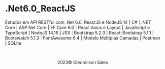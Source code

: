# .Net6.0_ReactJS
<p>Estudos em API RESTful com .Net 6.0, ReactJS e NodeJS 14 | C# | .NET Core | ASP.Net Core | EF Core 6.0 | React Axios e Layout | JavaScript e TypeScript | NodeJS 14.16 | JSX | Bootstrap 5.2.3 | React-Bootstrap 5.1.1 | Bootswatch 5.1.3 | FontAwesome 6.4 | Modelo Múltiplas Camadas | Postman | SQLite</p>
<br> 
<p align="center">2023&copy; <span>Cleomilson Sales</span></p>

